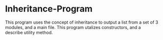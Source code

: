 # Inheritance-Program

This program uses the concept of inheritance to output a list from a set of 3 modules, and a main file. This program utalizes constructors, and a describe utility method. 
